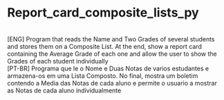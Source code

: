 # Report_card_composite_lists_py
<br>
[ENG] Program that reads the Name and Two Grades of several students and stores them on a Composite List. At the end, show a report card containing the Average Grade of each one and allow the user to show the Grades of each student individually
<br>
[PT-BR] Programa que le o Nome e Duas Notas de varios estudantes e armazena-os em uma Lista Composto. No final, mostra um boletim contendo a Media das Notas de cada aluno e permite o usuario a mostrar as Notas de cada aluno individualmente
